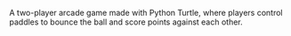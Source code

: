 A two-player arcade game made with Python Turtle, where players control paddles to bounce the ball and score points against each other.
